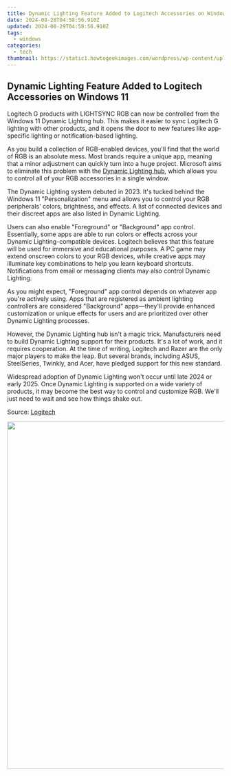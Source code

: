 ```yaml
---
title: Dynamic Lighting Feature Added to Logitech Accessories on Windows 11
date: 2024-08-28T04:58:56.910Z
updated: 2024-08-29T04:58:56.910Z
tags:
  - windows
categories:
  - tech
thumbnail: https://static1.howtogeekimages.com/wordpress/wp-content/uploads/2024/02/6.jpg
---
```


## Dynamic Lighting Feature Added to Logitech Accessories on Windows 11

Logitech G products with LIGHTSYNC RGB can now be controlled from the Windows 11 Dynamic Lighting hub. This makes it easier to sync Logitech G lighting with other products, and it opens the door to new features like app-specific lighting or notification-based lighting.

 As you build a collection of RGB-enabled devices, you'll find that the world of RGB is an absolute mess. Most brands require a unique app, meaning that a minor adjustment can quickly turn into a huge project. Microsoft aims to eliminate this problem with the [Dynamic Lighting hub](https://tech-renaissance.techidaily.com/step-by-step-guide-to-resolve-stop-error-0x0000001d-no-spin-lock/), which allows you to control all of your RGB accessories in a single window.

 The Dynamic Lighting system debuted in 2023\. It's tucked behind the Windows 11 "Personalization" menu and allows you to control your RGB peripherals' colors, brightness, and effects. A list of connected devices and their discreet apps are also listed in Dynamic Lighting.

 Users can also enable "Foreground" or "Background" app control. Essentially, some apps are able to run colors or effects across your Dynamic Lighting-compatible devices. Logitech believes that this feature will be used for immersive and educational purposes. A PC game may extend onscreen colors to your RGB devices, while creative apps may illuminate key combinations to help you learn keyboard shortcuts. Notifications from email or messaging clients may also control Dynamic Lighting.

 As you might expect, "Foreground" app control depends on whatever app you're actively using. Apps that are registered as ambient lighting controllers are considered "Background" apps—they'll provide enhanced customization or unique effects for users and are prioritized over other Dynamic Lighting processes.

 However, the Dynamic Lighting hub isn't a magic trick. Manufacturers need to build Dynamic Lighting support for their products. It's a lot of work, and it requires cooperation. At the time of writing, Logitech and Razer are the only major players to make the leap. But several brands, including ASUS, SteelSeries, Twinkly, and Acer, have pledged support for this new standard.

 Widespread adoption of Dynamic Lighting won't occur until late 2024 or early 2025\. Once Dynamic Lighting is supported on a wide variety of products, it may become the best way to control and customize RGB. We'll just need to wait and see how things shake out.

 Source: [Logitech](https://blog.logitech.com/2024/02/06/shine-on-with-lightsync-rgb-by-logitech-g-x-dynamic-lighting-on-windows-11/)

<ins class="adsbygoogle"
     style="display:block"
     data-ad-format="autorelaxed"
     data-ad-client="ca-pub-7571918770474297"
     data-ad-slot="1223367746"></ins>



<ins class="adsbygoogle"
     style="display:block"
     data-ad-client="ca-pub-7571918770474297"
     data-ad-slot="8358498916"
     data-ad-format="auto"
     data-full-width-responsive="true"></ins>



<!-- affiliate ads begin -->
<a href="https://atezr.pxf.io/c/5597632/2018605/18496" target="_top" id="2018605"><img src="//a.impactradius-go.com/display-ad/18496-2018605" border="0" alt="" width="798" height="807"/></a><img height="0" width="0" src="https://imp.pxf.io/i/5597632/2018605/18496" style="position:absolute;visibility:hidden;" border="0" />
<!-- affiliate ads end -->